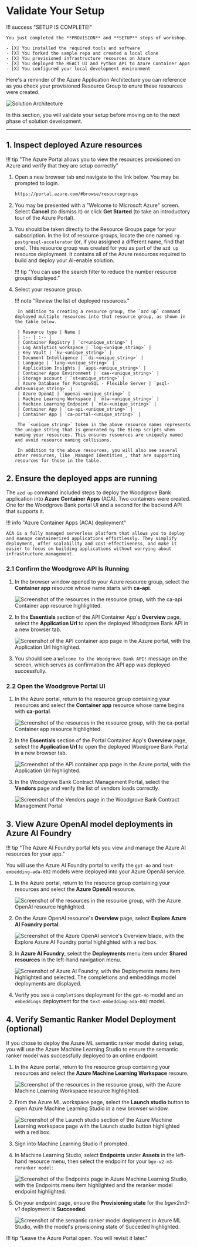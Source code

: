 # Validate Your Setup

!!! success "SETUP IS COMPLETE!"

    You just completed the **PROVISION** and **SETUP** steps of workshop. 

    - [X] You installed the required tools and software
    - [X] You forked the sample repo and created a local clone
    - [X] You provisioned infrastructure resources on Azure
    - [X] You deployed the REACT UI and Python API to Azure Container Apps
    - [X] You configured your local development environment

Here's a reminder of the Azure Application Architecture you can reference as you check your provisioned Resource Group to enure these resources were created.

![Solution Architecture](../../img/data-ingestion-validation-architecture-diagram.png)

In this section, you will validate your setup before moving on to the next phase of solution development.

---

## 1. Inspect deployed Azure resources

!!! tip "The Azure Portal allows you to view the resources provisioned on Azure and verify that they are setup correctly"

1. Open a new browser tab and navigate to the link below. You may be prompted to login.

    ```bash title=""
    https://portal.azure.com/#browse/resourcegroups
    ```

    <!-- ??? question "Doing the Instructor-Led Track?"

        If you are doing the Instructor-Led track and are prompted to sign in, use the `Username` and `Password` from the 'Azure Credentials' section in your Skillable Lab instructions panel. -->

2. You may be presented with a "Welcome to Microsoft Azure" screen. Select **Cancel** (to dismiss it) or click **Get Started** (to take an introductory tour of the Azure Portal).

3. You should be taken directly to the Resource Groups page for your subscription. In the list of resource groups, locate the one named `rg-postgresql-accelerator` (or, if you assigned a different name, find that one). This resource group was created for you as part of the `azd up` resource deployment. It contains all of the Azure resources required to build and deploy your AI-enable solution.

    !!! tip "You can use the search filter to reduce the number resource groups displayed."

4. Select your resource group.

    !!! note "Review the list of deployed resources."

        In addition to creating a resource group, the `azd up` command deployed multiple resources into that resource group, as shown in the table below.

        | Resource type | Name |
        | :-- | :-- |
        | Container Registry | `cr<unique_string>` |
        | Log Analytics workspace | `log-<unique_string>` |
        | Key Vault | `kv-<unique_string>` |
        | Document Intelligence | `di-<unique_string>` |
        | Language | `lang-<unique_string>` |
        | Application Insights | `appi-<unique_string>` |
        | Container Apps Environment | `cae-<unique_string>` |
        | Storage account | `st<unique_string>` |
        | Azure Database for PostgreSQL - Flexible Server | `psql-data<unique_string>` |
        | Azure OpenAI | `openai-<unique_string>` |
        | Machine Learning Workspace | `mlw-<unique_string>` |
        | Machine Learning Endpoint | `mle-<unique_string>` |
        | Container App | `ca-api-<unique_string>` |
        | Container App | `ca-portal-<unique_string>` |

        The `<unique_string>` token in the above resource names represents the unique string that is generated by the Bicep scripts when naming your resources. This ensures resources are uniquely named and avoid resource naming collisions.

        In addition to the above resources, you will also see several other resources, like _Managed Identities_, that are supporting resources for those in the table.

## 2. Ensure the deployed apps are running

The `azd up` command included steps to deploy the Woodgrove Bank application into **Azure Container Apps** (ACA). Two containers were created. One for the Woodgrove Bank portal UI and a second for the backend API that supports it.

!!! info "Azure Container Apps (ACA) deployment"

    ACA is a fully managed serverless platform that allows you to deploy and manage containerized applications effortlessly. They simplify deployment, offer scalability and cost-effectiveness, and make it easier to focus on building applications without worrying about infrastructure management.

### 2.1 Confirm the Woodgrove API Is Running

1. In the browser window opened to your Azure resource group, select the **Container app** resource whose name starts with **ca-api**.

    ![Screenshot of the resources in the resource group, with the ca-api Container app resource highlighted.](../../img/azure-portal-rg-ca-api.png)

2. In the **Essentials** section of the API Container App's **Overview** page, select the **Application Url** to open the deployed Woodgrove Bank API in a new browser tab.

    ![Screenshot of the API container app page in the Azure portal, with the Application Url highlighted.](../../img/azure-portal-api-container-app.png)

3. You should see a `Welcome to the Woodgrove Bank API!` message on the screen, which serves as confirmation the API app was deployed successfully.

### 2.2 Open the Woodgrove Portal UI

1. In the Azure portal, return to the resource group containing your resources and select the **Container app** resource whose name begins with **ca-portal**.

    ![Screenshot of the resources in the resource group, with the ca-portal Container app resource highlighted.](../../img/azure-portal-rg-ca-portal.png)

2. In the **Essentials** section of the Portal Container App's **Overview** page, select the **Application Url** to open the deployed Woodgrove Bank Portal in a new browser tab.

    ![Screenshot of the API container app page in the Azure portal, with the Application Url highlighted.](../../img/azure-portal-portal-container-app.png)

3. In the Woodgrove Bank Contract Management Portal, select the **Vendors** page and verify the list of vendors loads correctly.

    ![Screenshot of the Vendors page in the Woodgrove Bank Contract Management Portal](../../img/woodgrove-bank-portal-vendors.png)

## 3. View Azure OpenAI model deployments in Azure AI Foundry

!!! tip "The Azure AI Foundry portal lets you view and manage the Azure AI resources for your app."

You will use the Azure AI Foundry portal to verify the `gpt-4o` and `text-embedding-ada-002` models were deployed into your Azure OpenAI service.

1. In the Azure portal, return to the resource group containing your resources and select the **Azure OpenAI** resource.

    ![Screenshot of the resources in the resource group, with the Azure OpenAI resource highlighted.](../../img/azure-portal-rg-openai.png)

2. On the Azure OpenAI resource's **Overview** page, select **Explore Azure AI Foundry portal**.

    ![Screenshot of the Azure OpenAI service's Overview blade, with the Explore Azure AI Foundry portal highlighted with a red box.](../../img/azure-portal-openai-overview.png)

3. In **Azure AI Foundry**, select the **Deployments** menu item under **Shared resources** in the left-hand navigation menu.

    ![Screenshot of Azure AI Foundry, with the Deployments menu item highlighted and selected. The completions and embeddings model deployments are displayed.](../../img/azure-ai-foundry-deployments.png)

4. Verify you see a `completions` deployment for the `gpt-4o` model and an `embeddings` deployment for the `text-embedding-ada-002` model.

## 4. Verify Semantic Ranker Model Deployment (optional)

If you chose to deploy the Azure ML semantic ranker model during setup, you will use the Azure Machine Learning Studio to ensure the semantic ranker model was successfully deployed to an online endpoint.

1. In the Azure portal, return to the resource group containing your resources and select the **Azure Machine Learning Workspace** resoure.

    ![Screenshot of the resources in the resource group, with the Azure Machine Learning Workspace resource highlighted.](../../img/azure-portal-rg-aml-workspace.png)

2. From the Azure ML workspace page, select the **Launch studio** button to open Azure Machine Learning Studio in a new browser window.

    ![Screenshot of the Launch studio section of the Azure Machine Learning workspace page with the Launch studio button highlighted with a red box.](../../img/azure-ml-workspace-launch-studio.png)

3. Sign into Machine Learning Studio if prompted.

4. In Machine Learning Studio, select **Endpoints** under **Assets** in the left-hand resource menu, then select the endpoint for your `bge-v2-m3-reranker model`:

    ![Screenshot of the Endpoints page in Azure Machine Learning Studio, with the Endpoints menu item highlighted and the reranker model endpoint highlighted.](../../img/aml-studio-endpoints.png)

5. On your endpoint page, ensure the **Provisioning state** for the _bgev2m3-v1_ deployment is **Succeeded**.

    ![Screenshot of the semantic ranker model deployment in Azure ML Studio, with the model's provisioning state of Succeded highlighted.](../../img/aml-studio-endpoints-model-deployment-succeeded.png)

!!! tip "Leave the Azure Portal open. You will revisit it later."
